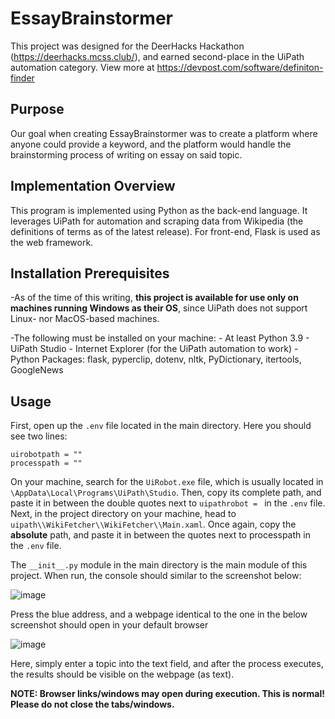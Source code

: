 # EssayBrainstormer

This project was designed for the DeerHacks Hackathon (https://deerhacks.mcss.club/), and earned second-place in the UiPath automation category. View more at https://devpost.com/software/definiton-finder

## Purpose

Our goal when creating EssayBrainstormer was to create a platform where anyone could provide a keyword, and the platform would handle the brainstorming process of writing on essay on said topic.

## Implementation Overview

This program is implemented using Python as the back-end language. It leverages UiPath for automation and scraping data from Wikipedia (the definitions of terms as of the latest release). For front-end, Flask is used as the web framework.
## Installation Prerequisites 

-As of the time of this writing, **this project is available for use only on machines running Windows as their OS**, since UiPath does not support Linux- nor MacOS-based machines.

-The following must be installed on your machine:
    - At least Python 3.9
    - UiPath Studio
    - Internet Explorer (for the UiPath automation to work)
    - Python Packages: flask, pyperclip, dotenv, nltk, PyDictionary, itertools, GoogleNews

## Usage

First, open up the `.env` file located in the main directory. Here you should see two lines:
```
uirobotpath = ""
processpath = ""
```
On your machine, search for the `UiRobot.exe` file, which is usually located in `\AppData\Local\Programs\UiPath\Studio`. Then, copy its complete path, and paste it in between the double quotes next to `uipathrobot = ` in the `.env` file.
Next, in the project directory on your machine, head to `uipath\\WikiFetcher\\WikiFetcher\\Main.xaml`. Once again, copy the **absolute** path, and paste it in between the quotes next to processpath in the `.env` file.

The `__init__.py` module in the main directory is the main module of this project. When run, the console should similar to the screenshot below:

![image](https://user-images.githubusercontent.com/71786895/166153516-8c75c3b3-4b14-44cc-9941-151cf2f96936.png)

Press the blue address, and a webpage identical to the one in the below screenshot should open in your default browser

![image](https://user-images.githubusercontent.com/71786895/166153570-43620d75-8aad-40fb-a30c-8a3db6299860.png)

Here, simply enter a topic into the text field, and after the process executes, the results should be visible on the webpage (as text).

**NOTE: Browser links/windows may open during execution. This is normal! Please do not close the tabs/windows.**
